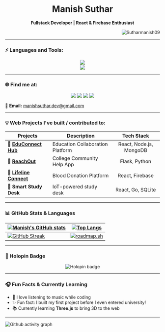 <h1 align="center" style="font-weight: bold">Manish Suthar</h1>
<p align="center"> <b>Fullstack Developer | React & Firebase Enthusiast</b> </p>

<p align="right">
  <img src="https://komarev.com/ghpvc/?username=Sutharmanish09&label=Profile%20views&color=0e75b6" alt="Sutharmanish09" />
</p>

---

<h3 style="font-weight: bold">⚡ Languages and Tools:</h3>
<p align="center">
<img src="https://skillicons.dev/icons?i=react,js,ts,nodejs,firebase,mongodb" />
<br/>
<img src="https://skillicons.dev/icons?i=tailwindcss,html,css,git,figma,linux" />
</p>

---

<h3 style="font-weight: bold">🌐 Find me at:</h3>
<p align="center">
<a href="https://www.linkedin.com/in/manish-suthar-dev/"><img src="https://skillicons.dev/icons?i=linkedin" /></a>
<a href="https://github.com/Sutharmanish09"><img src="https://skillicons.dev/icons?i=github" /></a>
<a href="https://x.com/Max987079"><img src="https://skillicons.dev/icons?i=twitter" /></a>
<a href="https://bento.me/manishsuthar"><img src="https://skillicons.dev/icons?i=devto" /></a>
</p>

📧 **Email:** manishsuthar.dev@gmail.com

---

### 💡 Web Projects I've built / contributed to:

| Projects                                                      | Description                            | Tech Stack                    |
| ------------------------------------------------------------- | -------------------------------------- | :---------------------------: |
| 🔗 [**EduConnect Hub**](https://github.com/Sutharmanish09/Edu-connect_Hub) | Education Collaboration Platform     | React, Node.js, MongoDB      |
| 🔗 [**ReachOut**](https://github.com/Sutharmanish09/ReachOut) | College Community Help App           | Flask, Python                 |
| 🔗 [**Lifeline Connect**](https://github.com/Sutharmanish09/Lifeline-Connect) | Blood Donation Platform              | React, Firebase               |
| 🔗 **Smart Study Desk**                                       | IoT-powered study desk                | React, Go, SQLite             |

---

### 📊 GitHub Stats & Languages

| [![Manish's GitHub stats](https://github-readme-stats.vercel.app/api?username=Sutharmanish09&custom_title=My%20Github%20Stats&show_icons=true&theme=dracula&border_radius=10&hide_border=true)](https://github.com/anuraghazra/github-readme-stats) | [![Top Langs](https://github-readme-stats.vercel.app/api/top-langs/?username=Sutharmanish09&hide=GLSL,html,shell&theme=dracula&hide_border=true&border_radius=10&layout=compact)](https://github.com/anuraghazra/github-readme-stats) |
|--------------- | --------------- |
| [![GitHub Streak](https://streak-stats.demolab.com?user=Sutharmanish09&theme=dracula&hide_border=true)](https://git.io/streak-stats) | [![roadmap.sh](https://roadmap.sh/card/wide/6870fde1dae46688ec0eee4c?variant=dark)](https://roadmap.sh) |

---

<h3>📛 Holopin Badge</h3>

<p align="center">
<img src="https://www.holopin.io/userbadge/cmcys9j1j118807jpgajznrpx" alt="Holopin badge">
</p>

---

### 🎧 Fun Facts & Currently Learning

- 🎵 I love listening to music while coding  
- ✨ Fun fact: I built my first project before I even entered university!  
- 📚 Currently learning **Three.js** to bring 3D to the web

---

![Github activity graph](https://github-readme-activity-graph.vercel.app/graph?username=Sutharmanish09&theme=tokyo-night&radius=16)
